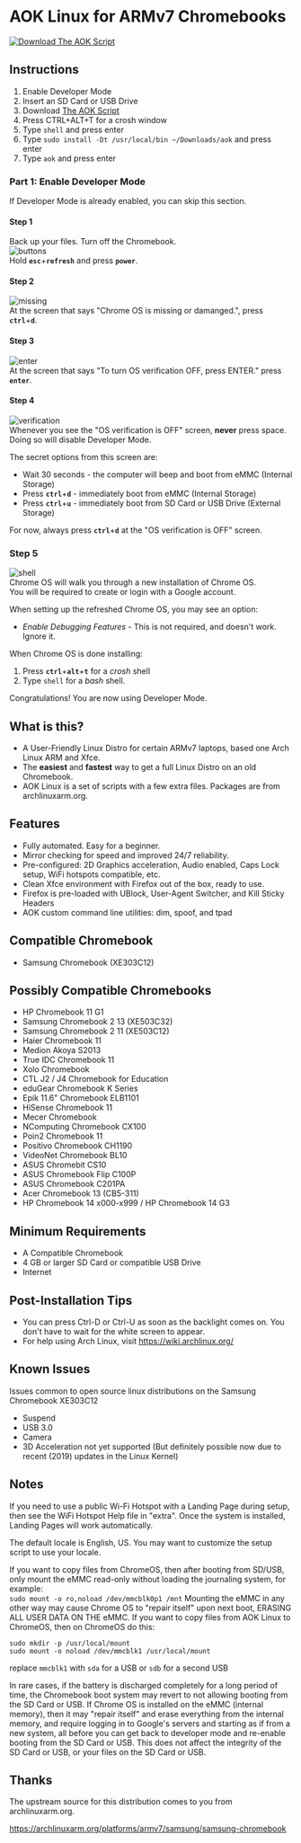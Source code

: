 # AOK Linux for ARMv7 Chromebooks

[![Download The AOK Script](https://raw.githubusercontent.com/cubetronic/aok/master/files/arch_linux_gnome_menu_icon_by_byamato.png)](https://www.dropbox.com/s/ahhk0cvjjavfqi4/aok?dl=1 "Download The AOK Script")

## Instructions
1. Enable Developer Mode
1. Insert an SD Card or USB Drive
1. Download [The AOK Script](https://www.dropbox.com/s/ahhk0cvjjavfqi4/aok?dl=1 "Download The AOK Script")
3. Press CTRL+ALT+T for a crosh window
4. Type `shell` and press enter
5. Type `sudo install -Dt /usr/local/bin ~/Downloads/aok` and press enter
6. Type `aok` and press enter

### Part 1: Enable Developer Mode
If Developer Mode is already enabled, you can skip this section.

#### Step 1
Back up your files. Turn off the Chromebook.  
![buttons](https://user-images.githubusercontent.com/11820866/70834287-c5e73380-1dae-11ea-88c2-fc9c7940bd91.png "The location of the ESC, Refresh (or F3), and Power Buttons")  
Hold **`esc`**+**`refresh`** and press **`power`**.

#### Step 2
![missing](https://user-images.githubusercontent.com/11820866/70834349-f202b480-1dae-11ea-97f9-7a410f74ac9a.png "Screen shows 'Chrome OS is missing or damanged.'")  
At the screen that says "Chrome OS is missing or damanged.", press **`ctrl`**+**`d`**.

#### Step 3
![enter](https://user-images.githubusercontent.com/11820866/70834851-435f7380-1db0-11ea-95ea-625e30a5c2a1.png "Screen shows 'To turn OS verification OFF, press ENTER.'")  
At the screen that says "To turn OS verification OFF, press ENTER." press **`enter`**.

#### Step 4
![verification](https://user-images.githubusercontent.com/11820866/70834971-8883a580-1db0-11ea-8ca1-d77cb3843cf2.png "Screen shows 'OS verification is OFF'")  
Whenever you see the "OS verification is OFF" screen, **never** press space. Doing so will disable Developer Mode.

The secret options from this screen are:
- Wait 30 seconds - the computer will beep and boot from eMMC (Internal Storage)
- Press **`ctrl`**+**`d`** - immediately boot from eMMC (Internal Storage)
- Press **`ctrl`**+**`u`** - immediately boot from SD Card or USB Drive (External Storage)  

For now, always press **`ctrl`**+**`d`** at the "OS verification is OFF" screen.


### Step 5
![shell](https://user-images.githubusercontent.com/11820866/70835504-2cba1c00-1db2-11ea-8fef-d82942d33e6a.png "Screen shows Chrome OS developer shell")  
Chrome OS will walk you through a new installation of Chrome OS.  
You will be required to create or login with a Google account.  

When setting up the refreshed Chrome OS, you may see an option:
- *Enable Debugging Features* - This is not required, and doesn't work. Ignore it.

When Chrome OS is done installing:
1. Press **`ctrl`**+**`alt`**+**`t`** for a *crosh* shell
2. Type `shell` for a *bash* shell.

Congratulations! You are now using Developer Mode.



## What is this?
- A User-Friendly Linux Distro for certain ARMv7 laptops, based one Arch Linux ARM and Xfce.
- The **easiest** and **fastest** way to get a full Linux Distro on an old Chromebook.
- AOK Linux is a set of scripts with a few extra files. Packages are from archlinuxarm.org.

## Features
- Fully automated. Easy for a beginner.
- Mirror checking for speed and improved 24/7 reliability.
- Pre-configured: 2D Graphics acceleration, Audio enabled, Caps Lock setup, WiFi hotspots compatible, etc.
- Clean Xfce environment with Firefox out of the box, ready to use.
- Firefox is pre-loaded with UBlock, User-Agent Switcher, and Kill Sticky Headers
- AOK custom command line utilities: dim, spoof, and tpad

## Compatible Chromebook
- Samsung Chromebook (XE303C12)

## Possibly Compatible Chromebooks
- HP Chromebook 11 G1
- Samsung Chromebook 2 13 (XE503C32)
- Samsung Chromebook 2 11 (XE503C12)
- Haier Chromebook 11
- Medion Akoya S2013
- True IDC Chromebook 11
- Xolo Chromebook
- CTL J2 / J4 Chromebook for Education
- eduGear Chromebook K Series
- Epik 11.6" Chromebook ELB1101
- HiSense Chromebook 11
- Mecer Chromebook
- NComputing Chromebook CX100
- Poin2 Chromebook 11
- Positivo Chromebook CH1190
- VideoNet Chromebook BL10
- ASUS Chromebit CS10
- ASUS Chromebook Flip C100P
- ASUS Chromebook C201PA
- Acer Chromebook 13 (CB5-311)
- HP Chromebook 14 x000-x999 / HP Chromebook 14 G3

## Minimum Requirements
- A Compatible Chromebook
- 4 GB or larger SD Card or compatible USB Drive
- Internet

## Post-Installation Tips
- You can press Ctrl-D or Ctrl-U as soon as the backlight comes on. You don't have to wait for the white screen to appear.
- For help using Arch Linux, visit https://wiki.archlinux.org/

## Known Issues
Issues common to open source linux distributions on the Samsung Chromebook XE303C12
- Suspend
- USB 3.0
- Camera
- 3D Acceleration not yet supported (But definitely possible now due to recent (2019) updates in the Linux Kernel)

## Notes
If you need to use a public Wi-Fi Hotspot with a Landing Page during setup, then see the WiFi Hotspot Help file in "extra".
Once the system is installed, Landing Pages will work automatically.

The default locale is English, US. You may want to customize the setup script to use your locale.

If you want to copy files from ChromeOS, then after booting from SD/USB, only mount the eMMC read-only without loading the journaling system, for example:  
`sudo mount -o ro,noload /dev/mmcblk0p1 /mnt` Mounting the eMMC in any other way may cause Chrome OS to "repair itself" upon next boot, ERASING ALL USER DATA ON THE eMMC. If you want to copy files from AOK Linux to ChromeOS, then on ChromeOS do this:  
```
sudo mkdir -p /usr/local/mount
sudo mount -o noload /dev/mmcblk1 /usr/local/mount
```
replace `mmcblk1` with `sda` for a USB or `sdb` for a second USB

In rare cases, if the battery is discharged completely for a long period of time, the Chromebook boot system may revert to not allowing booting from the SD Card or USB. If Chrome OS is installed on the eMMC (internal memory), then it may "repair itself" and erase everything from the internal memory, and require logging in to Google's servers and starting as if from a new system, all before you can get back to developer mode and re-enable booting from the SD Card or USB. This does not affect the integrity of the SD Card or USB, or your files on the SD Card or USB.

## Thanks
The upstream source for this distribution comes to you from archlinuxarm.org.

https://archlinuxarm.org/platforms/armv7/samsung/samsung-chromebook
